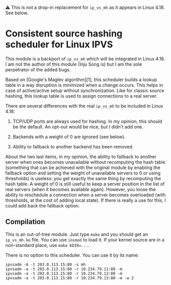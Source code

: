 ⚠️ This is not a drop-in replacement for `ip_vs_mh` as it appears in
Linux 4.18. See below.

# Consistent source hashing scheduler for Linux IPVS

This module is a backport of `ip_vs_mh` which will be integrated in
Linux 4.18. I am not the author of this module (Inju Song is) but I am
the sole perpetrator of the added bugs.

Based on [Google's Maglev algorithm][1], this scheduler builds a
lookup table in a way disruption is minimized when a change
occurs. This helps in case of active/active setup without
synchronization. Like for classic source hashing, this lookup table is
used to assign connections to a real server.

There are several differences with the real `ip_vs_mh` to be included
in Linux 4.18:

 1. TCP/UDP ports are always used for hashing. In my opinion, this
    should be the default. An opt-out would be nice, but I didn't add
    one.

 2. Backends with a weight of 0 are ignored (see below).

 3. Ability to fallback to another backend has been removed.

About the two last items, in my opinion, the ability to fallback to
another server when ones becomes unavailable without recomputing the
hash table (something that can be achieved with the original module by
enabling the fallback option and setting the weight of unavailable
servers to 0 or using thresholds) is useless: you get exactly the same
thing by recomputing the hash table. A weight of 0 is still useful to
keep a server position in the list of real servers (when it becomes
available again). However, you loose the ability to reschedule a
connection when a server becomes overloaded (with thresholds, at the
cost of adding local state). If there is really a use for this, I
could add back the fallback option.

## Compilation

This is an out-of-tree module. Just type `make` and you should get an
`ip_vs_mh.ko` file. You can use `insmod` to load it. If your kernel
source are in a non-standard place, use `make KDIR=...`.

There is no option to this scheduler. You can use it by its name:

    ipvsadm -A -t 203.0.113.15:80 -s mh
    ipvsadm -a -t 203.0.113.15:80 -r 10.234.79.11:80 -m
    ipvsadm -a -t 203.0.113.15:80 -r 10.234.79.12:80 -m
    ipvsadm -a -t 203.0.113.15:80 -r 10.234.79.13:80 -m -w 2
